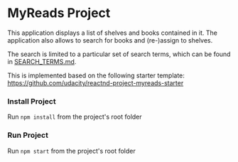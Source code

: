 # MyReads Project

This application displays a list of shelves and books contained in it. The application also allows to search for books and (re-)assign to shelves.

The search is limited to a particular set of search terms, which can be found in [SEARCH_TERMS.md](SEARCH_TERMS.md).

This is implemented based on the following starter template: https://github.com/udacity/reactnd-project-myreads-starter

### Install Project

Run `npm install` from the project's root folder

### Run Project

Run `npm start` from the project's root folder
